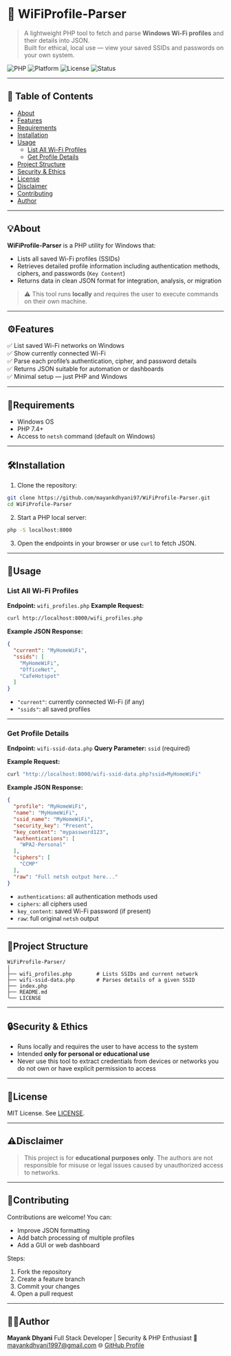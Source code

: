 # 🔐 WiFiProfile-Parser

> A lightweight PHP tool to fetch and parse **Windows Wi-Fi profiles** and their details into JSON.  
> Built for ethical, local use — view your saved SSIDs and passwords on your own system.

![PHP](https://img.shields.io/badge/PHP-7.4%2B-blue)
![Platform](https://img.shields.io/badge/Platform-Windows-blue)
![License](https://img.shields.io/badge/License-MIT-green)
![Status](https://img.shields.io/badge/Status-Stable-brightgreen)

---

## 📖 Table of Contents
- [About](#💡about)
- [Features](#⚙️features)
- [Requirements](#🧾requirements)
- [Installation](#🛠️installation)
- [Usage](#🚀usage)
  - [List All Wi-Fi Profiles](#list-all-wi-fi-profiles)
  - [Get Profile Details](#get-profile-details)
- [Project Structure](#📁project-structure)
- [Security & Ethics](#🔒security--ethics)
- [License](#📜license)
- [Disclaimer](#⚠️disclaimer)
- [Contributing](#🤝contributing)
- [Author](#👨‍💻author)

---

## 💡About

**WiFiProfile-Parser** is a PHP utility for Windows that:
- Lists all saved Wi-Fi profiles (SSIDs)
- Retrieves detailed profile information including authentication methods, ciphers, and passwords (`Key Content`)  
- Returns data in clean JSON format for integration, analysis, or migration

> ⚠️ This tool runs **locally** and requires the user to execute commands on their own machine.

---

## ⚙️Features

✅ List saved Wi-Fi networks on Windows  
✅ Show currently connected Wi-Fi  
✅ Parse each profile’s authentication, cipher, and password details  
✅ Returns JSON suitable for automation or dashboards  
✅ Minimal setup — just PHP and Windows  

---

## 🧾Requirements

- Windows OS  
- PHP 7.4+  
- Access to `netsh` command (default on Windows)  

---

## 🛠️Installation

1. Clone the repository:
```bash
git clone https://github.com/mayankdhyani97/WiFiProfile-Parser.git
cd WiFiProfile-Parser
````

2. Start a PHP local server:

```bash
php -S localhost:8000
```

3. Open the endpoints in your browser or use `curl` to fetch JSON.

---

## 🚀Usage

### List All Wi-Fi Profiles

**Endpoint:** `wifi_profiles.php`
**Example Request:**

```bash
curl http://localhost:8000/wifi_profiles.php
```

**Example JSON Response:**

```json
{
  "current": "MyHomeWiFi",
  "ssids": [
    "MyHomeWiFi",
    "OfficeNet",
    "CafeHotspot"
  ]
}
```

* `"current"`: currently connected Wi-Fi (if any)
* `"ssids"`: all saved profiles

---

### Get Profile Details

**Endpoint:** `wifi-ssid-data.php`
**Query Parameter:** `ssid` (required)

**Example Request:**

```bash
curl "http://localhost:8000/wifi-ssid-data.php?ssid=MyHomeWiFi"
```

**Example JSON Response:**

```json
{
  "profile": "MyHomeWiFi",
  "name": "MyHomeWiFi",
  "ssid_name": "MyHomeWiFi",
  "security_key": "Present",
  "key_content": "mypassword123",
  "authentications": [
    "WPA2-Personal"
  ],
  "ciphers": [
    "CCMP"
  ],
  "raw": "Full netsh output here..."
}
```

* `authentications`: all authentication methods used
* `ciphers`: all ciphers used
* `key_content`: saved Wi-Fi password (if present)
* `raw`: full original `netsh` output

---

## 📁Project Structure

```
WiFiProfile-Parser/
│
├── wifi_profiles.php        # Lists SSIDs and current network
├── wifi-ssid-data.php       # Parses details of a given SSID
├── index.php
├── README.md
└── LICENSE
```

---

## 🔒Security & Ethics

* Runs locally and requires the user to have access to the system
* Intended **only for personal or educational use**
* Never use this tool to extract credentials from devices or networks you do not own or have explicit permission to access

---

## 📜License

MIT License. See [LICENSE](./LICENSE).

---

## ⚠️Disclaimer

> This project is for **educational purposes only**.
> The authors are not responsible for misuse or legal issues caused by unauthorized access to networks.

---

## 🤝Contributing

Contributions are welcome! You can:

* Improve JSON formatting
* Add batch processing of multiple profiles
* Add a GUI or web dashboard

Steps:

1. Fork the repository
2. Create a feature branch
3. Commit your changes
4. Open a pull request

---

## 👨‍💻Author

**Mayank Dhyani**
Full Stack Developer | Security & PHP Enthusiast
📧 [mayankdhyani1997@gmail.com](mailto:mayankdhyani1997@gmail.com)
🌐 [GitHub Profile](https://github.com/mayankdhyani97)